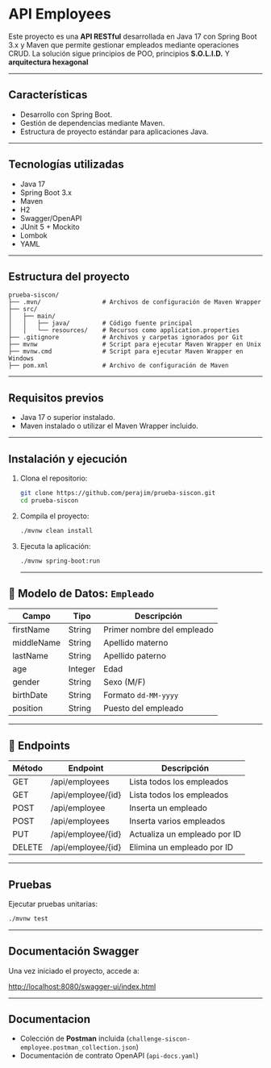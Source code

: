 # API Employees

Este proyecto es una **API RESTful** desarrollada en Java 17 con Spring Boot 3.x y Maven que permite gestionar empleados mediante operaciones CRUD. La solución sigue principios de POO, principios **S.O.L.I.D.** Y **arquitectura hexagonal**

---

## Características

- Desarrollo con Spring Boot.
- Gestión de dependencias mediante Maven.
- Estructura de proyecto estándar para aplicaciones Java.

---

## Tecnologías utilizadas

- Java 17
- Spring Boot 3.x
- Maven
- H2 
- Swagger/OpenAPI
- JUnit 5 + Mockito
- Lombok
- YAML 

---

## Estructura del proyecto

```
prueba-siscon/
├── .mvn/                 # Archivos de configuración de Maven Wrapper
├── src/
│   ├── main/
│   │   ├── java/         # Código fuente principal
│   │   └── resources/    # Recursos como application.properties
├── .gitignore            # Archivos y carpetas ignorados por Git
├── mvnw                  # Script para ejecutar Maven Wrapper en Unix
├── mvnw.cmd              # Script para ejecutar Maven Wrapper en Windows
├── pom.xml               # Archivo de configuración de Maven
```

---

## Requisitos previos

- Java 17 o superior instalado.
- Maven instalado o utilizar el Maven Wrapper incluido.

---

## Instalación y ejecución

1. Clona el repositorio:
   ```bash
   git clone https://github.com/perajim/prueba-siscon.git
   cd prueba-siscon
   ```

2. Compila el proyecto:
   ```bash
   ./mvnw clean install
   ```

3. Ejecuta la aplicación:
   ```bash
   ./mvnw spring-boot:run
   ```

   ---


## 🧾 Modelo de Datos: `Empleado`

| Campo             | Tipo         | Descripción                      |
|-------------------|--------------|----------------------------------|
| firstName         | String       | Primer nombre del empleado       |
| middleName        | String       | Apellido materno                 |
| lastName          | String       | Apellido paterno                 |
| age               | Integer      | Edad                             |
| gender            | String       | Sexo (M/F)                       |
| birthDate         | String       | Formato `dd-MM-yyyy`             |
| position          | String       | Puesto del empleado              |

---

## 🔗 Endpoints
| Método	   | Endpoint	          | Descripción                    |
|-----------|---------------------|--------------------------------|
| GET       | /api/employees      | Lista todos los empleados      |
| GET       | /api/employee/{id}  | Lista todos los empleados      |
| POST      | /api/employee       | Inserta un empleado |
| POST      | /api/employees      | Inserta varios empleados |
| PUT       | /api/employee/{id}  | Actualiza un empleado por ID   |
| DELETE    | /api/employee/{id}  | Elimina un empleado por ID     |

---

## Pruebas
Ejecutar pruebas unitarias:
   ```bash
   ./mvnw test
   ```

---

## Documentación Swagger
Una vez iniciado el proyecto, accede a:

[http://localhost:8080/swagger-ui/index.html](http://localhost:8080/swagger-ui/index.html)

---

## Documentacion
- Colección de **Postman** incluida (`challenge-siscon-employee.postman_collection.json`)  
- Documentación de contrato OpenAPI (`api-docs.yaml`)
